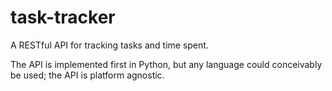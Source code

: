 # task-tracker
A RESTful API for tracking tasks and time spent.

The API is implemented first in Python, but any language could conceivably
be used; the API is platform agnostic.
